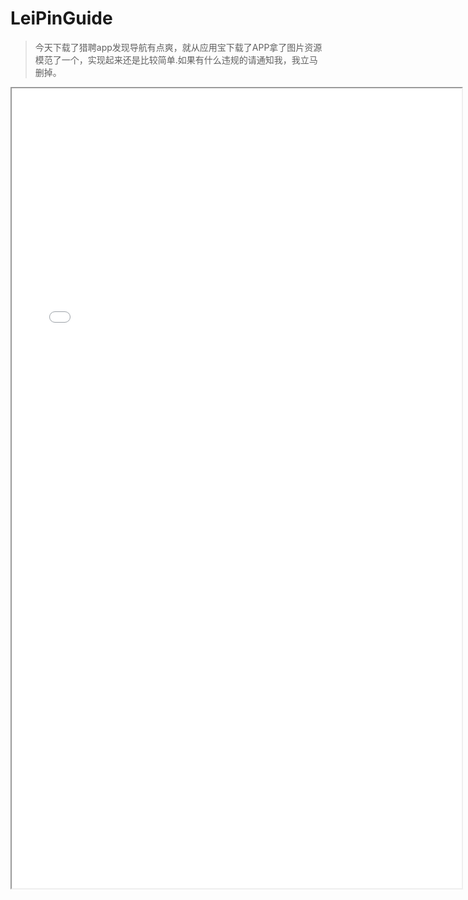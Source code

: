 # LeiPinGuide

>今天下载了猎聘app发现导航有点爽，就从应用宝下载了APP拿了图片资源模范了一个，实现起来还是比较简单.如果有什么违规的请通知我，我立马删掉。

<iframe height=1280 width=720 src="/guide1.jpg"> 插入gif代码：<iframe height=1280 width=720 src="/guide.mp4">